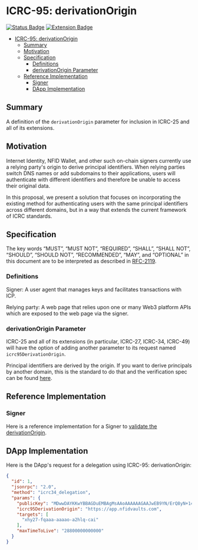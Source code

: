 # ICRC-95: derivationOrigin

[![Status Badge](https://img.shields.io/badge/STATUS-DRAFT-ffcc00.svg)](https://github.com/orgs/dfinity/projects/31)
[![Extension Badge](https://img.shields.io/badge/Extends-ICRC--25-ffcc222.svg)](./icrc_25_signer_interaction_standard.md)

<!-- TOC -->
* [ICRC-95: derivationOrigin](#icrc-95-derivationorigin)
  * [Summary](#summary)
  * [Motivation](#motivation)
  * [Specification](#specification)
    * [Definitions](#definitions)
    * [derivationOrigin Parameter](#derivationorigin-parameter)
  * [Reference Implementation](#reference-implementation)
    * [Signer](#signer)
    * [DApp Implementation](#dapp-implementation)
<!-- TOC -->

## Summary

A definition of the `derivationOrigin` parameter for inclusion in ICRC-25 and all of its extensions.

## Motivation

Internet Identity, NFID Wallet, and other such on-chain signers currently use a relying party's origin to derive principal identifiers. When relying parties switch DNS names or add subdomains to their applications, users will authenticate with different identifiers and therefore be unable to access their original data.

In this proposal, we present a solution that focuses on incorporating the existing method for authenticating users with the same principal identifiers across different domains, but in a way that extends the current framework of ICRC standards.

## Specification

The key words “MUST”, “MUST NOT”, “REQUIRED”, “SHALL”, “SHALL NOT”, “SHOULD”, “SHOULD NOT”, “RECOMMENDED”, “MAY”, and “OPTIONAL” in this document are to be interpreted as described in [RFC-2119](https://www.rfc-editor.org/rfc/rfc2119).

### Definitions

Signer: A user agent that manages keys and facilitates transactions with ICP.

Relying party: A web page that relies upon one or many Web3 platform APIs which are exposed to the web page via the signer.

### derivationOrigin Parameter

ICRC-25 and all of its extensions (in particular, ICRC-27, ICRC-34, ICRC-49) will have the option of adding another parameter to its request named `icrc95DerivationOrigin`.

Principal identifiers are derived by the origin. If you want to derive principals by another domain, this is the standard to do that 
and the verification spec can be found [here](https://internetcomputer.org/docs/current/references/ii-spec#alternative-frontend-origins).

## Reference Implementation

### Signer

Here is a reference implementation for a Signer to [validate the derivationOrigin](https://github.com/dfinity/internet-identity/blob/51f050b3f0bf5c21e55f62577bcb4d51c954f738/src/frontend/src/utils/validateDerivationOrigin.ts#L20).

## DApp Implementation

Here is the DApp's request for a delegation using ICRC-95: derivationOrigin:

```json
{
  "id": 1,
  "jsonrpc": "2.0",
  "method": "icrc34_delegation",
  "params": {
    "publicKey": "MDwwDAYKKwYBBAGDuEMBAgMsAAoAAAAAAGAAJwEB9YN/ErQ8yN+14qewhrU0Hm2rZZ77SrydLsSMRYHoNxM=",
    "icrc95DerivationOrigin": "https://app.nfidvaults.com",
    "targets": [
      "xhy27-fqaaa-aaaao-a2hlq-cai"
    ],
    "maxTimeToLive": "28800000000000"
  }
}
```